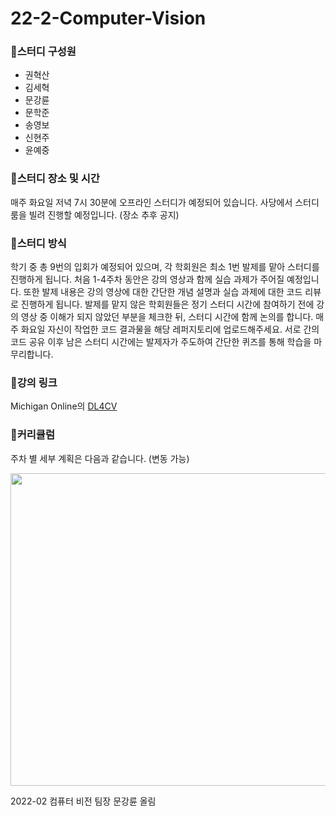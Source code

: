 # 22-2-Computer-Vision

### 🔔스터디 구성원

- 권혁산
- 김세혁
- 문강륜
- 문학준
- 송영보
- 신현주
- 윤예중

### 🔔스터디 장소 및 시간

매주 화요일 저녁 7시 30분에 오프라인 스터디가 예정되어 있습니다. 사당에서 스터디룸을 빌려 진행할 예정입니다. (장소 추후 공지)

### 🔔스터디 방식

학기 중 총 9번의 입회가 예정되어 있으며, 각 학회원은 최소 1번 발제를 맡아 스터디를 진행하게 됩니다. 처음 1-4주차 동안은 강의 영상과 함께 실습 과제가 주어질 예정입니다. 또한 발제 내용은 강의 영상에 대한 간단한 개념 설명과 실습 과제에 대한 코드 리뷰로 진행하게 됩니다. 발제를 맡지 않은 학회원들은 정기 스터디 시간에 참여하기 전에 강의 영상 중 이해가 되지 않았던 부분을 체크한 뒤, 스터디 시간에 함께 논의를 합니다. 매주 화요일 자신이 작업한 코드 결과물을 해당 레퍼지토리에 업로드해주세요. 서로 간의 코드 공유 이후 남은 스터디 시간에는 발제자가 주도하여 간단한 퀴즈를 통해 학습을 마무리합니다.

### 🔔강의 링크

Michigan Online의 [DL4CV](https://www.youtube.com/watch?v=dJYGatp4SvA&list=PL5-TkQAfAZFbzxjBHtzdVCWE0Zbhomg7r)

### 🔔커리큘럼
주차 별 세부 계획은 다음과 같습니다. (변동 가능)

<p align="center">
  <img width="700" height="500" src="https://user-images.githubusercontent.com/74810909/188641351-0fe49ed6-1dc5-456c-947b-a342f89da97e.png">
</p>

2022-02 컴퓨터 비전 팀장 문강륜 올림
